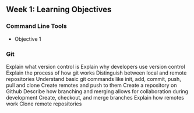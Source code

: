 ## Week 1: Learning Objectives 

### Command Line Tools 

- Objective 1

### Git
Explain what version control is
Explain why developers use version control
Explain the process of how git works
Distinguish between local and remote repositories
Understand basic git commands like init, add, commit, push, pull and clone
Create remotes and push to them
Create a repository on Github
Describe how branching and merging allows for collaboration during development
Create, checkout, and merge branches
Explain how remotes work
Clone remote repositories

